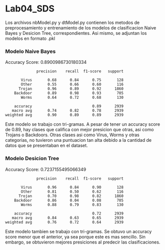 # Lab04_SDS

Los archivos nbModel.py y dtModel.py contienen los metodos de preprocesamiento y entrenamiento de los modelos de clasificacion Naive Bayes y Desicion Tree, correspondientes. Asi mismo, se adjuntan los modelos en formato .pkl

### Modelo Naive Bayes

Accuracy Score: 0.8900986730180334


                  precision    recall  f1-score   support

           Virus       0.68      0.84      0.75       128
           Other       0.55      0.66      0.60       116
          Trojan       0.96      0.89      0.92      1860
        Backdoor       0.89      0.98      0.93       705
           Worms       0.64      0.72      0.68       130

        accuracy                           0.89      2939
       macro avg       0.74      0.82      0.78      2939
    weighted avg       0.90      0.89      0.89      2939


Este modelo se trabajo con tri-gramas. A pesar de tener un accuracy score de 0.89, hay clases que califica con mejor presicion que otras, asi como Trojans o Backdoors. Otras clases asi como Virus, Worms y otras categorias, no tuvieron una puntuacion tan alta debido a la cantidad de datos que se presentaban en el dataset.

### Modelo Desicion Tree

Accuracy Score: 0.7237155495066349


                  precision    recall  f1-score   support

           Virus       0.96      0.84      0.90       128
           Other       0.81      0.50      0.62       116
          Trojan       0.70      0.98      0.82      1860
        Backdoor       0.86      0.04      0.08       705
           Worms       0.88      0.79      0.83       130

        accuracy                           0.72      2939
       macro avg       0.84      0.63      0.65      2939
    weighted avg       0.76      0.72      0.64      2939


Este modelo tambien se trabajo con tri-gramas. Se obtuvo un accuracy score menor que el anterior, ya sea porque este es mas sencillo. Sin embargo, se obtuvieron mejores presiciones al predecir las clasificaciones.
